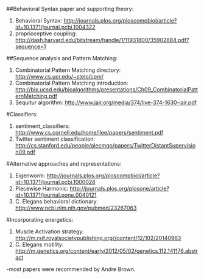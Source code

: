 ##Behavioral Syntax paper and supporting theory:
1. Behavioral Syntax: http://journals.plos.org/ploscompbiol/article?id=10.1371/journal.pcbi.1004322
2. proprioceptive coupling: http://dash.harvard.edu/bitstream/handle/1/11931800/35902884.pdf?sequence=1

##Sequence analysis and Pattern Matching:
1. Combinatorial Pattern Matching directory: http://www.cs.ucr.edu/~stelo/cpm/ 
2. Combinatorial Pattern Matching introduction: http://bix.ucsd.edu/bioalgorithms/presentations/Ch09_CombinatorialPatternMatching.pdf
3. Sequitur algorithm: http://www.jair.org/media/374/live-374-1630-jair.pdf

#Classifiers:
1. sentiment_classifiers: http://www.cs.cornell.edu/home/llee/papers/sentiment.pdf
2. Twitter sentiment classification: http://cs.stanford.edu/people/alecmgo/papers/TwitterDistantSupervision09.pdf


#Alternative approaches and representations:
1. Eigenworm: http://journals.plos.org/ploscompbiol/article?id=10.1371/journal.pcbi.1000028
2. Piecewise Harmonic: http://journals.plos.org/plosone/article?id=10.1371/journal.pone.0040121
3. C. Elegans behavioral dictionary: http://www.ncbi.nlm.nih.gov/pubmed/23267063

#Incorporating energetics:
1. Muscle Activation strategy: http://m.rsif.royalsocietypublishing.org//content/12/102/20140963
2. C. Elegans motility: http://m.genetics.org/content/early/2012/05/02/genetics.112.141176.abstract




-most papers were recommended by Andre Brown. 

